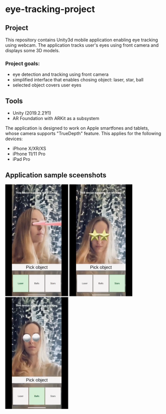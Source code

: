 # eye-tracking-project
## Project
This repository contains Unity3d mobile application enabling eye tracking using webcam.
The application tracks user's eyes using front camera and displays some 3D models.

### Project goals:
- eye detection and tracking using front camera
- simplified interface that enables chosing object: laser, star, ball
- selected object covers user eyes

## Tools
- Unity (2019.2.21f1)
- AR Foundation with ARKit as a subsystem

The application is designed to work on Apple smartfones and tablets, whose camera supports "TrueDepth" feature. This applies for the following devices:
- iPhone X/XR/XS
- iPhone 11/11 Pro
- iPad Pro

## Application sample sceenshots
<img src="/imgs/ex1.PNG" width="200"> <img src="/imgs/ex2.PNG" width="200"> <img src="/imgs/ex3.PNG" width="200">
